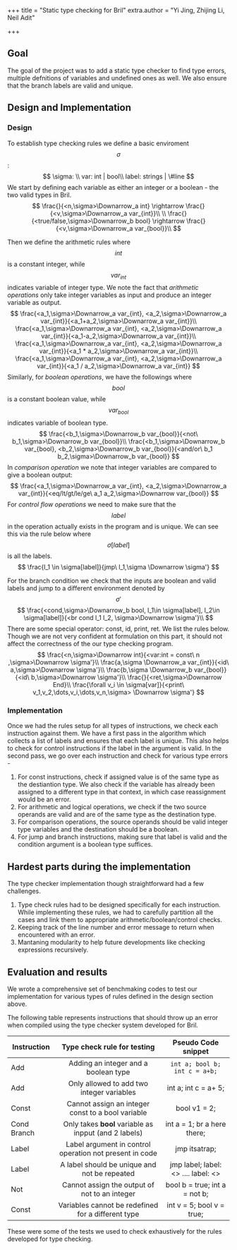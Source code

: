 +++
title = "Static type checking for Bril"
extra.author = "Yi Jing, Zhijing Li, Neil Adit"

+++

## Goal

The goal of the project was to add a static type checker to find type errors, multiple defnitions of variables and undefined ones as well. We also ensure that the branch labels are valid and unique.



## Design and Implementation

### Design


To establish type checking rules we define a basic enviroment $$\sigma$$:
$$
\sigma: \\
var: int | bool\\
label: strings | \#line
$$
We start by defining each variable as either an integer or a boolean - the two valid types in Bril.
$$
\frac{}{<n,\sigma>\Downarrow_a int} \rightarrow
\frac{}{<v,\sigma>\Downarrow_a var_{int}}\\
\\
\frac{}{<true/false,\sigma>\Downarrow_b bool} \rightarrow
\frac{}{<v,\sigma>\Downarrow_a var_{bool}}\\
$$


Then we define the arithmetic rules where $$int$$ is a constant integer, while $$var_{int}$$ indicates variable of integer type. We note the fact that *arithmetic operations* only take integer variables as input and produce an integer variable as output.
$$
\frac{<a_1,\sigma>\Downarrow_a var_{int}, <a_2,\sigma>\Downarrow_a var_{int}}{<a_1+a_2,\sigma>\Downarrow_a var_{int}}\\
\frac{<a_1,\sigma>\Downarrow_a var_{int}, <a_2,\sigma>\Downarrow_a var_{int}}{<a_1-a_2,\sigma>\Downarrow_a var_{int}}\\
\frac{<a_1,\sigma>\Downarrow_a var_{int}, <a_2,\sigma>\Downarrow_a var_{int}}{<a_1 * a_2,\sigma>\Downarrow_a var_{int}}\\
\frac{<a_1,\sigma>\Downarrow_a var_{int}, <a_2,\sigma>\Downarrow_a var_{int}}{<a_1 / a_2,\sigma>\Downarrow_a var_{int}}
$$
Similarly, for *boolean operations*, we have the followings where  $$bool$$ is a constant boolean value, while $$var_{bool}$$ indicates variable of boolean type.
$$
\frac{<b_1,\sigma>\Downarrow_b var_{bool}}{<not\ b_1,\sigma>\Downarrow_b var_{bool}}\\
\frac{<b_1,\sigma>\Downarrow_b var_{bool}, <b_2,\sigma>\Downarrow_b var_{bool}}{<and/or\ b_1 b_2,\sigma>\Downarrow_b var_{bool}}
$$
In *comparison operation* we note that integer variables are compared to give a boolean output:
$$
\frac{<a_1,\sigma>\Downarrow_a var_{int}, <a_2,\sigma>\Downarrow_a var_{int}}{<eq/lt/gt/le/ge\ a_1 a_2,\sigma>\Downarrow var_{bool}}
$$
For *control flow operations* we need to make sure that the $$label$$ in the operation actually exists in the program and is unique. We can see this via the rule below where $$\sigma[label]$$ is all the labels.
$$
\frac{l_1 \in \sigma[label]}{jmp\ l_1,\sigma \Downarrow \sigma'}
$$

For the branch condition we check that the inputs are boolean and valid labels and jump to a different environment denoted by $$\sigma'$$
$$
\frac{<cond,\sigma>\Downarrow_b bool, l_1\in \sigma[label], l_2\in \sigma[label]}{<br cond l_1 l_2, \sigma>\Downarrow \sigma'}\\
$$
There are some special operator: const, id, print, ret. We list the rules below. Though we are not very confident at formulation on this part, it should not affect the correctness of the our type checking program.
$$
\frac{<n,\sigma>\Downarrow int}{<var:int = const\ n ,\sigma>\Downarrow \sigma'}\\
\frac{a,\sigma \Downarrow_a var_{int}}{<id\ a,\sigma>\Downarrow \sigma'}\\
\frac{b,\sigma \Downarrow_b var_{bool}}{<id\ b,\sigma>\Downarrow \sigma'}\\
\frac{}{<ret,\sigma>\Downarrow End}\\
\frac{\forall v_i \in \sigma[var]}{<print\ v_1,v_2,\dots,v_i,\dots,v_n,\sigma> \Downarrow \sigma'}
$$



### Implementation

Once we had the rules setup for all types of instructions, we check each instruction against them. We have a first pass in the algorithm which collects a list of labels and ensures that each label is unique. This also helps to check for control instructions if the label in the argument is valid.  In the second pass, we go over each instruction and check for various type errors - 

1. For const instructions, check if assigned value is of the same type as the destiantion type. We also check if the variable has already been assigned to a different type in that context, in which case reassignment would be an error.
2. For arithmetic and logical operations, we check if the two source operands are valid and are of the same type as the destination type.
3. For comparison operations, the source operands should be valid integer type variables and the destination should be a boolean.
4. For jump and branch instructions, making sure that label is valid and the condition argument is a boolean type suffices.



## Hardest parts during the implementation

The type checker implementation though straightforward had a few challenges. 

1. Type check rules had to be designed specifically for each instruction. While implementing these rules, we had to carefully partition all the cases and link them to appropriate arithmetic/boolean/control checks.
2. Keeping track of the line number and error message to return when encountered with an error.
3. Mantaning modularity to help future developments like checking expressions recursively.



## Evaluation and results

We wrote a comprehensive set of benchmaking codes to test our implementation for various types of rules defined in the design section above. 

The following table represents instructions that should throw up an error when compiled using the type checker system developed for Bril.

| Instruction |                 Type check rule for testing                  |  Pseudo Code snippet  |
| ----------- | :----------------------------------------------------------: | :--: |
| Add         | Adding an integer and a boolean type | ` int a; bool b; int c = a+b; ` |
| Add | Only allowed to add two integer variables | int a; int c = a+ 5; |
| Const | Cannot assign an integer const to a bool variable | bool v1 = 2; |
| Cond Branch | Only takes **bool** variable as inpput (and 2 labels) | int a = 1; br a here there; |
| Label | Label argument in control operation not present in code | jmp itsatrap; |
| Label | A label should be unique and not be repeated | jmp label; label: <> .... label: <> |
| Not | Cannot assign the output of not to an integer | bool b = true; int a = not b; |
| Const       | Variables cannot be redefined for a different type | int v = 5; bool v = true; |

These were some of the tests we used to check exhaustively for the rules developed for type checking.








